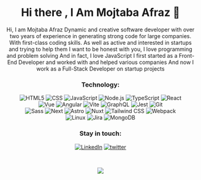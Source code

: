 <h1 align="center">Hi there , I Am Mojtaba Afraz 👋</h1>

<p align="center">
Hi, I am Mojtaba Afraz
Dynamic and creative software developer with over two years of experience in generating strong code for large companies. With first-class coding skills. As well as active and interested in startups and trying to help them
I want to be honest with you, I love programming and problem solving
And in fact, I love JavaScript
I first started as a Front-End Developer and worked with and helped various companies
And now I work as a Full-Stack Developer on startup projects
</p>



<div align="center">
  
  ### Technology:
![HTML5](https://img.shields.io/badge/-HTML5-000?&logo=html5&logoColor=E34F26)
![CSS](https://img.shields.io/badge/-CSS-000?&logo=css3&logoColor=1572B6)
![JavaScript](https://img.shields.io/badge/-JavaScript-000?&logo=JavaScript&logoColor=ddc508)
![Node.js](https://img.shields.io/badge/-Node-000?&logo=node.js)
![TypeScript](https://img.shields.io/badge/-TypeScript-000?&logo=TypeScript&logoColor=007ACC)
![React](https://img.shields.io/badge/-React-000?&logo=React)
  <br/>
![Vue](https://img.shields.io/badge/-Vue-000?&logo=Vuedotjs)
![Angular](https://img.shields.io/badge/-Angular-000?&logo=Angular&logoColor=red)
![Vite](https://img.shields.io/badge/-Vite-000?&logo=Vite)
![GraphQL](https://img.shields.io/badge/-GraphQL-000?&logo=GraphQL&logoColor=E10098)
![Jest](https://img.shields.io/badge/-Jest-000?&logo=Jest&logoColor=C21325)
![Git](https://img.shields.io/badge/-Git-000?&logo=git)
  <br/>
![Sass](https://img.shields.io/badge/-Sass-000?&logo=Sass)
![Next](https://img.shields.io/badge/-Next-000?&logo=Next.js)
![Astro](https://img.shields.io/badge/-Astro-000?&logo=Astro)
![Nuxt](https://img.shields.io/badge/-Nuxt-000?&logo=Nuxt.js)
![Tailwind CSS](https://img.shields.io/badge/-tailwindcss-000?&logo=tailwindcss)
![Webpack](https://img.shields.io/badge/-Webpack-000?&logo=Webpack)
  <br/>
![Linux](https://img.shields.io/badge/-Linux-000?&logo=Linux)
![Jira](https://img.shields.io/badge/-Jira-000?&logo=jirasoftware)
![MongoDB](https://img.shields.io/badge/-MongoDB-000?&logo=mongodb&logoColor=47A248)
  
### Stay in touch:
[![LinkedIn](https://img.shields.io/badge/-LinkedIn-000?&logo=LinkedIn&logoColor=0077B5)](https://linkedin.com/in/mojtaba-afraz)
[![twitter](https://img.shields.io/badge/-Twitter-000?&logo=Twitter)](https://twitter.com/mojtaba_afraz)

  
<br/>  
  
<p align="center">
  <img src="https://github-profile-trophy.vercel.app/?username=mojtaba-afraz&theme=gruvbox&row=1&column=7"/>
</p>
